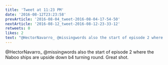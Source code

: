 ```yaml
---
title: 'Tweet at 11:23 PM'
date: '2016-08-12T23:23:58'
prevArticle: '2016-08-04_tweet-2016-08-04-17-54-50'
nextArticle: '2016-08-12_tweet-2016-08-12-23-33-12'
retweets: 0
likes: 2
text: "@HectorNavarro_ @missingwords also the start of episode 2 where the Naboo ships are upside down b4 turning round. Great shot."
---
```

@HectorNavarro_ @missingwords also the start of episode 2 where the Naboo ships are upside down b4 turning round. Great shot.